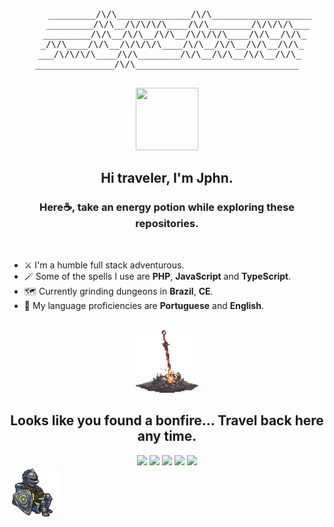 <pre align="center">

     _________/\/\______________/\/\___________________
    _________/\/\__/\/\/\/\____/\/\________/\/\/\/\___
   _________/\/\__/\/\__/\/\__/\/\/\/\____/\/\__/\/\_
  _/\/\____/\/\__/\/\/\/\____/\/\__/\/\__/\/\__/\/\_
 ___/\/\/\/\____/\/\________/\/\__/\/\__/\/\__/\/\_
_______________/\/\_______________________________

</pre>

<div align="center"><img src="./assets/img/hacker-hacker-man.gif" width="100" height="100"></div>

<h2 align="center">Hi traveler, I'm Jphn.</h2>
<h3 align="center">Here☕, take an energy potion while exploring these repositories.</h3>

<br>

- ⚔️ I'm a humble full stack adventurous.
- 🪄 Some of the spells I use are **PHP**, **JavaScript** and **TypeScript**.
- 🗺️ Currently grinding dungeons in **Brazil**, **CE**.
- 📖 My language proficiencies are **Portuguese** and **English**.

<br>

<div align="center"><img src="./assets/img/bonfire.gif" width="100" height="100"></div>

<h2 align="center">Looks like you found a bonfire... Travel back here any time.</h2>

<div align="center">
<a href="https://discordapp.com/users/379290686899355648" target="_blank"><img src="https://img.shields.io/badge/Discord-5865F2?style=for-the-badge&logo=discord&logoColor=white"></img></a>
<a href="mailto:joaopedroholandaneves@gmail.com" target="_blank"><img src="https://img.shields.io/badge/Gmail-D14836?style=for-the-badge&logo=gmail&logoColor=white"></img></a>
<a href="https://t.me/jphn_l" target="_blank"><img src="https://img.shields.io/badge/Telegram-2CA5E0?style=for-the-badge&logo=telegram&logoColor=white"></img></a>
<a href="https://www.instagram.com/jopee_l/" target="_blank"><img src="https://img.shields.io/badge/Instagram-E4405F?style=for-the-badge&logo=instagram&logoColor=white"></img></a>
<a href="https://www.linkedin.com/in/jphn75179216/" target="_blank"><img src="https://img.shields.io/badge/linkedin-0A66C2?style=for-the-badge&logo=linkedin&logoColor=white"></img></a>
</div>

<div>
<img align="left" src="./assets/img/estus-flask.gif" height="80">
</div>
<!-- <div>
<img align="left" src="https://i.pinimg.com/originals/df/7a/09/df7a0917f63046928f6a9b80838efdaf.gif" height="100">
<img align="right" src="https://i.pinimg.com/originals/85/79/2d/85792d1ad216fb39b2b82d56f028e88e.gif" height="100">
</div> -->

<!---
Jphn/Jphn is a ✨ special ✨ repository because its `README.md` (this file) appears on your GitHub profile.
You can click the Preview link to take a look at your changes.
--->